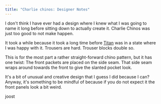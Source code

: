 ```yaml
---
title: "Charlie chinos: Designer Notes"
---
```


I don't think I have ever had a design where I knew what I was going to name
it long before sitting down to actually create it.
Charlie Chinos was just too good to not make happen.

It took a while because it took a long time before [Titan](/designs/titan) was in a state where I was happy with it.
Trousers are hard. Trouser blocks double so.

This is for the most part a rather straight-forward chino pattern, but it has
one twist: The front packets are placed on the side seam. That side seam wraps
around towards the front to give the slanted pocket look.

It's a bit of unusual and creative design that I guess I did because I can?
Anyway, it's something to be mindful of because if you do not expect it the
front panels look a bit weird.

joost


